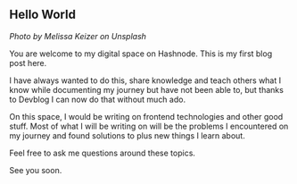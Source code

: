 ## Hello World

*Photo by Melissa Keizer on Unsplash*

You are welcome to my digital space on Hashnode. This is my first blog post here.

I have always wanted to do this, share knowledge and teach others what I know while documenting my journey but have not been able to, but thanks to Devblog I can now do that without much ado.

On this space, I would be writing on frontend technologies and other good stuff.
Most of what I will be writing on will be the problems I encountered on my journey and found solutions to plus new things I learn about.

Feel free to ask me questions around these topics.

See you soon.
